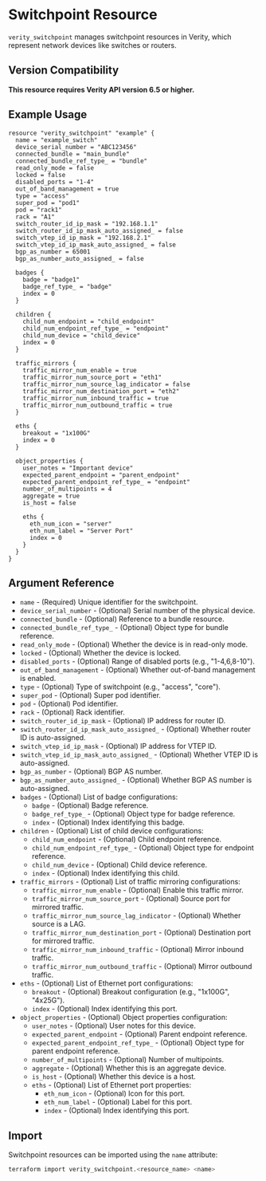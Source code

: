 # Switchpoint Resource

`verity_switchpoint` manages switchpoint resources in Verity, which represent network devices like switches or routers.

## Version Compatibility

**This resource requires Verity API version 6.5 or higher.**

## Example Usage

```hcl
resource "verity_switchpoint" "example" {
  name = "example_switch"
  device_serial_number = "ABC123456"
  connected_bundle = "main_bundle"
  connected_bundle_ref_type_ = "bundle"
  read_only_mode = false
  locked = false
  disabled_ports = "1-4"
  out_of_band_management = true
  type = "access"
  super_pod = "pod1"
  pod = "rack1"
  rack = "A1"
  switch_router_id_ip_mask = "192.168.1.1"
  switch_router_id_ip_mask_auto_assigned_ = false
  switch_vtep_id_ip_mask = "192.168.2.1"
  switch_vtep_id_ip_mask_auto_assigned_ = false
  bgp_as_number = 65001
  bgp_as_number_auto_assigned_ = false
  
  badges {
    badge = "badge1"
    badge_ref_type_ = "badge"
    index = 0
  }
  
  children {
    child_num_endpoint = "child_endpoint"
    child_num_endpoint_ref_type_ = "endpoint"
    child_num_device = "child_device"
    index = 0
  }
  
  traffic_mirrors {
    traffic_mirror_num_enable = true
    traffic_mirror_num_source_port = "eth1"
    traffic_mirror_num_source_lag_indicator = false
    traffic_mirror_num_destination_port = "eth2"
    traffic_mirror_num_inbound_traffic = true
    traffic_mirror_num_outbound_traffic = true
  }
  
  eths {
    breakout = "1x100G"
    index = 0
  }
  
  object_properties {
    user_notes = "Important device"
    expected_parent_endpoint = "parent_endpoint"
    expected_parent_endpoint_ref_type_ = "endpoint"
    number_of_multipoints = 4
    aggregate = true
    is_host = false
    
    eths {
      eth_num_icon = "server"
      eth_num_label = "Server Port"
      index = 0
    }
  }
}
```

## Argument Reference

* `name` - (Required) Unique identifier for the switchpoint.
* `device_serial_number` - (Optional) Serial number of the physical device.
* `connected_bundle` - (Optional) Reference to a bundle resource.
* `connected_bundle_ref_type_` - (Optional) Object type for bundle reference.
* `read_only_mode` - (Optional) Whether the device is in read-only mode.
* `locked` - (Optional) Whether the device is locked.
* `disabled_ports` - (Optional) Range of disabled ports (e.g., "1-4,6,8-10").
* `out_of_band_management` - (Optional) Whether out-of-band management is enabled.
* `type` - (Optional) Type of switchpoint (e.g., "access", "core").
* `super_pod` - (Optional) Super pod identifier.
* `pod` - (Optional) Pod identifier.
* `rack` - (Optional) Rack identifier.
* `switch_router_id_ip_mask` - (Optional) IP address for router ID.
* `switch_router_id_ip_mask_auto_assigned_` - (Optional) Whether router ID is auto-assigned.
* `switch_vtep_id_ip_mask` - (Optional) IP address for VTEP ID.
* `switch_vtep_id_ip_mask_auto_assigned_` - (Optional) Whether VTEP ID is auto-assigned.
* `bgp_as_number` - (Optional) BGP AS number.
* `bgp_as_number_auto_assigned_` - (Optional) Whether BGP AS number is auto-assigned.
* `badges` - (Optional) List of badge configurations:
  * `badge` - (Optional) Badge reference.
  * `badge_ref_type_` - (Optional) Object type for badge reference.
  * `index` - (Optional) Index identifying this badge.
* `children` - (Optional) List of child device configurations:
  * `child_num_endpoint` - (Optional) Child endpoint reference.
  * `child_num_endpoint_ref_type_` - (Optional) Object type for endpoint reference.
  * `child_num_device` - (Optional) Child device reference.
  * `index` - (Optional) Index identifying this child.
* `traffic_mirrors` - (Optional) List of traffic mirroring configurations:
  * `traffic_mirror_num_enable` - (Optional) Enable this traffic mirror.
  * `traffic_mirror_num_source_port` - (Optional) Source port for mirrored traffic.
  * `traffic_mirror_num_source_lag_indicator` - (Optional) Whether source is a LAG.
  * `traffic_mirror_num_destination_port` - (Optional) Destination port for mirrored traffic.
  * `traffic_mirror_num_inbound_traffic` - (Optional) Mirror inbound traffic.
  * `traffic_mirror_num_outbound_traffic` - (Optional) Mirror outbound traffic.
* `eths` - (Optional) List of Ethernet port configurations:
  * `breakout` - (Optional) Breakout configuration (e.g., "1x100G", "4x25G").
  * `index` - (Optional) Index identifying this port.
* `object_properties` - (Optional) Object properties configuration:
  * `user_notes` - (Optional) User notes for this device.
  * `expected_parent_endpoint` - (Optional) Parent endpoint reference.
  * `expected_parent_endpoint_ref_type_` - (Optional) Object type for parent endpoint reference.
  * `number_of_multipoints` - (Optional) Number of multipoints.
  * `aggregate` - (Optional) Whether this is an aggregate device.
  * `is_host` - (Optional) Whether this device is a host.
  * `eths` - (Optional) List of Ethernet port properties:
    * `eth_num_icon` - (Optional) Icon for this port.
    * `eth_num_label` - (Optional) Label for this port.
    * `index` - (Optional) Index identifying this port.

## Import

Switchpoint resources can be imported using the `name` attribute:

```sh
terraform import verity_switchpoint.<resource_name> <name>
```
